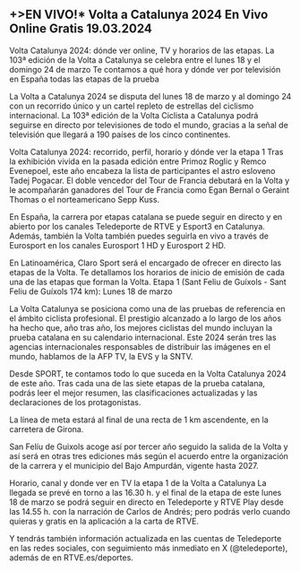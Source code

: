 <h2>+>EN VIVO!* Volta a Catalunya 2024 En Vivo Online Gratis 19.03.2024</h2>

Volta Catalunya 2024: dónde ver online, TV y horarios de las etapas. La 103ª edición de la Volta a Catalunya se celebra entre el lunes 18 y el domingo 24 de marzo
Te contamos a qué hora y dónde ver por televisión en España todas las etapas de la prueba

La Volta a Catalunya 2024 se disputa del lunes 18 de marzo y al domingo 24 con un recorrido único y un cartel repleto de estrellas del ciclismo internacional.
La 103ª edición de la Volta Ciclista a Catalunya podrá seguirse en directo por televisiones de todo el mundo, gracias a la señal de televisión que llegará a 190 países de los cinco continentes.

Volta Catalunya 2024: recorrido, perfil, horario y dónde ver la etapa 1
Tras la exhibición vivida en la pasada edición entre Primoz Roglic y Remco Evenepoel, este año encabeza la lista de participantes el astro esloveno Tadej Pogacar. El doble vencedor del Tour de Francia debutará en la Volta y le acompañarán ganadores del Tour de Francia como Egan Bernal o Geraint Thomas o el norteamericano Sepp Kuss.

En España, la carrera por etapas catalana se puede seguir en directo y en abierto por los canales Teledeporte de RTVE y Esport3 en Catalunya. Además, también la Volta también puedes seguirla en vivo a través de Eurosport en los canales Eurosport 1 HD y Eurosport 2 HD.

En Latinoamérica, Claro Sport será el encargado de ofrecer en directo las etapas de la Volta.
Te detallamos los horarios de inicio de emisión de cada una de las etapas que forman la Volta.
Etapa 1 (Sant Feliu de Guíxols - Sant Feliu de Guíxols 174 km): Lunes 18 de marzo

La Volta Catalunya se posiciona como una de las pruebas de referencia en el ámbito ciclista profesional. El prestigio alcanzado a lo largo de los años ha hecho que, año tras año, los mejores ciclistas del mundo incluyan la prueba catalana en su calendario internacional. Este 2024 serán tres las agencias internacionales responsables de distribuir las imágenes en el mundo, hablamos de la AFP TV, la EVS y la SNTV.

Desde SPORT, te contamos todo lo que suceda en la Volta Catalunya 2024 de este año. Tras cada una de las siete etapas de la prueba catalana, podrás leer el mejor resumen, las clasificaciones actualizadas y las declaraciones de los protagonistas.

La línea de meta estará al final de una recta de 1 km ascendente, en la carretera de Girona.

San Felíu de Guixols acoge así por tercer año seguido la salida de la Volta y así será en otras tres ediciones más según el acuerdo entre la organización de la carrera y el municipio del Bajo Ampurdán, vigente hasta 2027.

Horario, canal y donde ver en TV la etapa 1 de la Volta a Catalunya
La llegada se prevé en torno a las 16.30 h. y el final de la etapa de este lunes 18 de marzo se podrá seguir en directo en Teledeporte y RTVE Play desde las 14.55 h. con la narración de Carlos de Andrés; pero podrás verlo cuando quieras y gratis en la aplicación a la carta de RTVE.

Y tendrás también información actualizada en las cuentas de Teledeporte en las redes sociales, con seguimiento más inmediato en X (@teledeporte), además de en RTVE.es/deportes.
